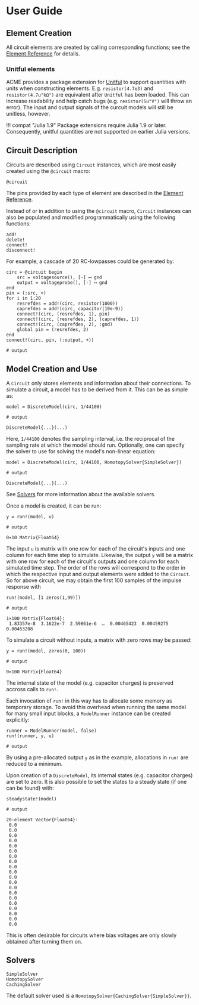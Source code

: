 # User Guide

## Element Creation

All circuit elements are created by calling corresponding functions; see the
[Element Reference](@ref) for details.

### Unitful elements

ACME provides a package extension for
[Unitful](https://github.com/PainterQubits/Unitful.jl) to support quantities
with units when constructing elements. E.g. `resistor(4.7e3)` and
`resistor(4.7u"kΩ")` are equivalent after `Unitful` has been loaded. This can
increase readability and help catch bugs (e.g. `resistor(5u"V")` will throw an
error). The input and output signals of the curcuit models will still be
unitless, however.

!!! compat "Julia 1.9"
    Package extensions require Julia 1.9 or later. Consequently, unitful
    quantities are not supported on earlier Julia versions.

## Circuit Description

Circuits are described using `Circuit` instances, which are most easily created
using the `@circuit` macro:
```@docs
@circuit
```
The pins provided by each type of element are described in the [Element Reference](@ref).

Instead of or in addition to using the `@circuit` macro, `Circuit` instances can
also be populated and modified programmatically using the following functions:
```@docs
add!
delete!
connect!
disconnect!
```

For example, a cascade of 20 RC-lowpasses could be generated by:
```jldoctest ug; output = false, setup = :(using ACME)
circ = @circuit begin
    src = voltagesource(), [-] ⟷ gnd
    output = voltageprobe(), [-] ⟷ gnd
end
pin = (:src, +)
for i in 1:20
    resrefdes = add!(circ, resistor(1000))
    caprefdes = add!(circ, capacitor(10e-9))
    connect!(circ, (resrefdes, 1), pin)
    connect!(circ, (resrefdes, 2), (caprefdes, 1))
    connect!(circ, (caprefdes, 2), :gnd)
    global pin = (resrefdes, 2)
end
connect!(circ, pin, (:output, +))

# output

```

## Model Creation and Use

A `Circuit` only stores elements and information about their connections. To
simulate a circuit, a model has to be derived from it. This can be as simple
as:

```jldoctest ug; output = false, filter = r"DiscreteModel{.*"s
model = DiscreteModel(circ, 1/44100)

# output

DiscreteModel{...}(...)
```

Here, `1/44100` denotes the sampling interval, i.e. the reciprocal of the
sampling rate at which the model should run. Optionally, one can specify the
solver to use for solving the model's non-linear equation:

```jldoctest ug; output = false, filter = r"DiscreteModel{.*"s
model = DiscreteModel(circ, 1/44100, HomotopySolver{SimpleSolver})

# output

DiscreteModel{...}(...)
```

See [Solvers](@ref) for more information about the available solvers.

Once a model is created, it can be run:

```jldoctest; output = false, setup = :(using ACME; model=DiscreteModel(@circuit(begin end), 1); u=zeros(0,10))
y = run!(model, u)

# output

0×10 Matrix{Float64}
```

The input `u` is matrix with one row for each of the circuit's inputs and one
column for each time step to simulate. Likewise, the output `y` will be a
matrix with one row for each of the circuit's outputs and one column for each
simulated time step. The order of the rows will correspond to the order in which
the respective input and output elements were added to the `Circuit`.
So for above circuit, we may obtain the first 100 samples of the impulse
response with

```jldoctest ug
run!(model, [1 zeros(1,99)])

# output

1×100 Matrix{Float64}:
 1.83357e-8  3.1622e-7  2.59861e-6  …  0.00465423  0.00459275  0.00453208
```
To
simulate a circuit without inputs, a matrix with zero rows may be passed:

```jldoctest; output = false, setup = :(using ACME; model=DiscreteModel(@circuit(begin end), 1))
y = run!(model, zeros(0, 100))

# output

0×100 Matrix{Float64}
```

The internal state of the model (e.g. capacitor charges) is preserved accross
calls to `run!`.

Each invocation of `run!` in this way has to allocate some memory as temporary
storage. To avoid this overhead when running the same model for many small input
blocks, a `ModelRunner` instance can be created explicitly:

```jldoctest ug; output = false, setup = :(u=zeros(1,10); y=zeros(1,10))
runner = ModelRunner(model, false)
run!(runner, y, u)

# output

```

By using a pre-allocated output `y` as in the example, allocations in `run!` are
reduced to a minimum.

Upon creation of a `DiscreteModel`, its internal states (e.g. capacitor charges)
are set to zero. It is also possible to set the states to a steady state (if
one can be found) with:

```jldoctest ug; output = false
steadystate!(model)

# output

20-element Vector{Float64}:
 0.0
 0.0
 0.0
 0.0
 0.0
 0.0
 0.0
 0.0
 0.0
 0.0
 0.0
 0.0
 0.0
 0.0
 0.0
 0.0
 0.0
 0.0
 0.0
 0.0
```

This is often desirable for circuits where bias voltages are only slowly
obtained after turning them on.

## Solvers

```@docs
SimpleSolver
HomotopySolver
CachingSolver
```

The default solver used is a `HomotopySolver{CachingSolver{SimpleSolver}}`.
